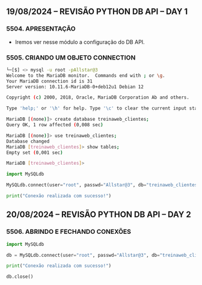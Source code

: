 ## 19/08/2024 – REVISÃO PYTHON DB API – DAY 1

### 5504. APRESENTAÇÃO

- Iremos ver nesse módulo a configuração do DB API.

### 5505. CRIANDO UM OBJETO CONNECTION

```bash
└─[$] <> mysql -u root -pAllstar@3
Welcome to the MariaDB monitor.  Commands end with ; or \g.
Your MariaDB connection id is 31
Server version: 10.11.6-MariaDB-0+deb12u1 Debian 12

Copyright (c) 2000, 2018, Oracle, MariaDB Corporation Ab and others.

Type 'help;' or '\h' for help. Type '\c' to clear the current input statement.

MariaDB [(none)]> create database treinaweb_clientes;
Query OK, 1 row affected (0,008 sec)

MariaDB [(none)]> use treinaweb_clientes;
Database changed
MariaDB [treinaweb_clientes]> show tables;
Empty set (0,001 sec)

MariaDB [treinaweb_clientes]>

```

```python
import MySQLdb

MySQLdb.connect(user="root", passwd="Allstar@3", db="treinaweb_clientes", host="localhost", port=3306)

print("Conexão realizada com sucesso!")

```

## 20/08/2024 – REVISÃO PYTHON DB API – DAY 2

### 5506. ABRINDO E FECHANDO CONEXÕES

```python
import MySQLdb

db = MySQLdb.connect(user="root", passwd="Allstar@3", db="treinaweb_clientes", host="localhost", port=3306)

print("Conexão realizada com sucesso!")

db.close()

```
